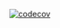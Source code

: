 [![codecov](https://codecov.io/github/devtoastz/typescript-action-template/graph/badge.svg?token=71X646V67T)](https://codecov.io/github/devtoastz/typescript-action-template)